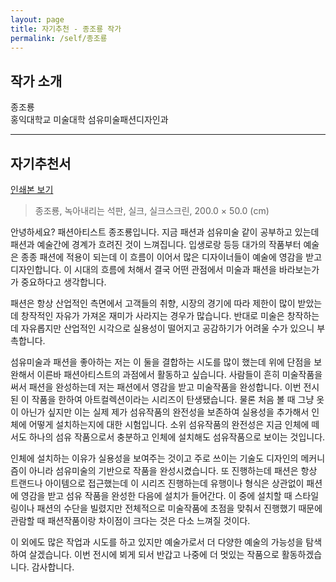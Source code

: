 ```yaml
---
layout: page
title: 자기추천 - 종조룡 작가
permalink: /self/종조룡
---
```



## 작가 소개
종조룡     
홍익대학교 미술대학 섬유미술패션디자인과   

------------------------

## 자기추천서
[인쇄본 보기](https://drive.google.com/open?id=1PRXz-B9sC9rtia9RZiM5_T3bSIf5RUXg) 


> 종조룡, 녹아내리는 석판, 실크, 실크스크린, 200.0 × 50.0 (cm)   

안녕하세요? 패션아티스트 종조룡입니다. 지금 패션과 섬유미술 같이 공부하고 있는데 패션과 예술간에 경계가 흐려진 것이 느껴집니다. 입생로랑 등등 대가의 작품부터 예술은 종종 패션에 적용이 되는데 이 흐름이 이어서 많은 디자이너들이 예술에 영감을 받고 디자인합니다. 이 시대의 흐름에 처해서 결국 어떤 관점에서 미술과 패션을 바라보는가가 중요하다고 생각합니다.   
   
패션은 항상 산업적인 측면에서 고객들의 취향, 시장의 경기에 따라 제한이 많이 받았는데 창작적인 자유가 가져온 재미가 사라지는 경우가 많습니다. 반대로 미술은 창작하는데 자유롭지만 산업적인 시각으로 실용성이 떨어지고 공감하기가 어려울 수가 있으니 부촉합니다.   
   
섬유미술과 패션을 좋아하는 저는 이 둘을 결합하는 시도를 많이 했는데 위에 단점을 보완해서 이른바 패션아티스트의 과점에서 활동하고 싶습니다. 사람들이 흔히 미술작품을 써서 패션을 완성하는데 저는 패션에서 영감을 받고 미술작품을 완성합니다. 이번 전시된 이 작품을 한하여 아트컬렉션이라는 시리즈이 탄생됐습니다. 물론 처음 볼 때 그냥 옷이 아닌가 싶지만 이는 실제 제가 섬유작품의 완전성을 보존하여 실용성을 추가해서 인체에 어떻게 설치하는지에 대한 시험입니다. 소위 섬유작품의 완전성은 지금 인체에 떼서도 하나의 섬유 작품으로서 충분하고 인체에 설치해도 섬유작품으로 보이는 것입니다.   
   
인체에 설치하는 이유가 실용성을 보여주는 것이고 주로 쓰이는 기술도 디자인의 메커니즘이 아니라 섬유미술의 기반으로 작품을 완성시켰습니다. 또 진행하는데 패션은 항상 트랜드나 아이템으로 접근했는데 이 시리즈 진행하는데 유행이나 형식은 상관없이 패션에 영감을 받고 섬유 작품을 완성한 다음에 설치가 들어간다. 이 중에 설치할 때 스타일링이나 패션의 수단을 빌렸지만 전체적으로 미술작품에 초점을 맞춰서 진행했기 때문에 관람할 때 패션작품이랑 차이점이 크다는 것은 다소 느껴질 것이다.   
   
이 외에도 많은 작업과 시도를 하고 있지만 예술가로서 더 다양한 예술의 가능성을 탐색하여 살겠습니다. 이번 전시에 뵈게 되서 반갑고 나중에 더 멋있는 작품으로 활동하겠습니다. 감사합니다.   
   
